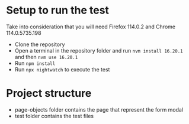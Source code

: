 # Setup to run the test

Take into consideration that you will need Firefox 114.0.2 and Chrome 114.0.5735.198 

- Clone the repository
- Open a terminal in the repository folder and run `nvm install 16.20.1` and then `nvm use 16.20.1`
- Run `npm install`
- Run `npx nightwatch` to execute the test

# Project structure

- page-objects folder contains the page that represent the form modal
- test folder contains the test files

